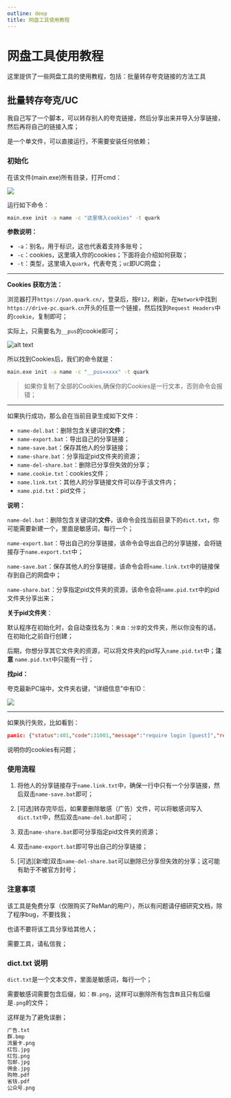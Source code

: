 ```yaml
---
outline: deep
title: 网盘工具使用教程
---
```



# 网盘工具使用教程

这里提供了一些网盘工具的使用教程，包括：批量转存夸克链接的方法工具



## 批量转存夸克/UC

我自己写了一个脚本，可以转存别人的夸克链接，然后分享出来并导入分享链接，然后再将自己的链接入库；


是一个单文件，可以直接运行，不需要安装任何依赖；


### 初始化

在该文件(main.exe)所有目录，打开cmd：

![](/images/pantools/image.png)


运行如下命令：

```bat
main.exe init -a name -c "这里填入cookies" -t quark
```

**参数说明：**

- `-a`：别名，用于标识，这也代表着支持多账号；
- `-c`：cookies，这里填入你的cookies；下面将会介绍如何获取；
- `-t`：类型，这里填入`quark`，代表夸克；`uc`即UC网盘；


---

**Cookies 获取方法：**

浏览器打开`https://pan.quark.cn/`，登录后，按`F12`，刷新，在`Network`中找到`https://drive-pc.quark.cn`开头的任意一个链接，然后找到`Request Headers`中的`cookie`，复制即可；

实际上，只需要名为`__pus`的cookie即可；

![alt text](/images/pantools/image-3.png)


所以找到Cookies后，我们的命令就是：

```bat
main.exe init -a name -c "__pus=xxxx" -t quark
```

> 如果你复制了全部的Cookies,确保你的Cookies是一行文本，否则命令会报错；


---


如果执行成功，那么会在当前目录生成如下文件：

- `name-del.bat`：删除包含关键词的**文件**；
- `name-export.bat`：导出自己的分享链接；
- `name-save.bat`：保存其他人的分享链接；
- `name-share.bat`：分享指定pid文件夹的资源；
- `name-del-share.bat`：删除已分享但失效的分享；
- `name.cookie.txt`：cookies文件；
- `name.link.txt`：其他人的分享链接文件可以存于该文件内；
- `name.pid.txt`：pid文件；

**说明：**

`name-del.bat`：删除包含关键词的**文件**，该命令会找当前目录下的`dict.txt`，你可能需要新建一个，里面是敏感词，每行一个；

`name-export.bat`：导出自己的分享链接，该命令会导出自己的分享链接，会将链接存于`name.export.txt`中；

`name-save.bat`：保存其他人的分享链接，该命令会将`name.link.txt`中的链接保存到自己的网盘中；

`name-share.bat`：分享指定pid文件夹的资源，该命令会将`name.pid.txt`中的pid文件夹分享出来；

**关于pid文件夹**：

默认程序在初始化时，会自动查找名为：`来自：分享`的文件夹，所以你没有的话，在初始化之前自行创建；

后期，你想分享其它文件夹的资源，可以将文件夹的pid写入`name.pid.txt`中；**注意** `name.pid.txt`中只能有一行；


**找pid：**

夸克最新PC端中，文件夹右键，“详细信息”中有ID：

![](/images/pantools/image-2.png)


---

如果执行失败，比如看到：

```json
panic: {"status":401,"code":31001,"message":"require login [guest]","req_id":"971212","timestamp":1728791773}
```

说明你的cookies有问题；


### 使用流程

1. 将他人的分享链接存于`name.link.txt`中，确保一行中只有一个分享链接，然后双击`name-save.bat`即可；

2. [可选]转存完毕后，如果要删除敏感（广告）文件，可以将敏感词写入`dict.txt`中，然后双击`name-del.bat`即可；

3. 双击`name-share.bat`即可分享指定pid文件夹的资源；

4. 双击`name-export.bat`即可导出自己的分享链接；

5. [可选][新增]双击`name-del-share.bat`可以删除已分享但失效的分享；这可能有助于不被官方封号；


###  注意事项

该工具是免费分享（仅限购买了ReMan的用户），所以有问题请仔细研究文档，除了程序bug，不要找我；

也请不要将该工具分享给其他人；

需要工具，请私信我；


### dict.txt 说明 

`dict.txt`是一个文本文件，里面是敏感词，每行一个；

需要敏感词需要包含后缀，如：`群.png`，这样可以删除所有包含`群`且只有后缀是`.png`的文件；

这样是为了避免误删；

```txt
广告.txt
群.bmp
流量卡.png
红包.jpg
红包.png
包邮.jpg
佣金.jpg
购物.pdf
省钱.pdf
公众号.png
```
